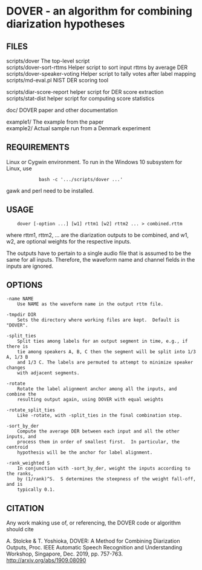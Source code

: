 
DOVER - an algorithm for combining diarization hypotheses
=========================================================

FILES
-----

scripts/dover                   The top-level script  
scripts/dover-sort-rttms        Helper script to sort input rttms by average DER  
scripts/dover-speaker-voting    Helper script to tally votes after label mapping  
scripts/md-eval.pl              NIST DER scoring tool  

scripts/diar-score-report       helper script for DER score extraction  
scripts/stat-dist               helper script for computing score statistics  

doc/                            DOVER paper and other documentation  

example1/                       The example from the paper  
example2/                       Actual sample run from a Denmark experiment  

REQUIREMENTS
------------

Linux or Cygwin environment.  To run in the Windows 10 subsystem for Linux, use

                bash -c '.../scripts/dover ...'

gawk and perl need to be installed.

USAGE
-----

        dover [-option ...] [w1] rttm1 [w2] rttm2 ... > combined.rttm

where rttm1, rttm2, ... are the diarization outputs to be combined,
and w1, w2, are optional weights for the respective inputs.

The outputs have to pertain to a single audio file that is assumed to be the same
for all inputs.  Therefore, the waveform name and channel fields in the inputs
are ignored.

OPTIONS
-------

    -name NAME
        Use NAME as the waveform name in the output rttm file.

    -tmpdir DIR
        Sets the directory where working files are kept.  Default is "DOVER".

    -split_ties
        Split ties among labels for an output segment in time, e.g., if there is
        tie among speakers A, B, C then the segment will be split into 1/3 A, 1/3 B
        and 1/3 C. The labels are permuted to attempt to minimize speaker changes
        with adjacent segments.

    -rotate
        Rotate the label alignment anchor among all the inputs, and combine the
        resulting output again, using DOVER with equal weights

    -rotate_split_ties
        Like -rotate, with -split_ties in the final combination step.

    -sort_by_der
        Compute the average DER between each input and all the other inputs, and
        process them in order of smallest first.  In particular, the centroid
        hypothesis will be the anchor for label alignment.

    -rank_weighted S
        In conjunction with -sort_by_der, weight the inputs according to the ranks,
        by (1/rank)^S.  S determines the steepness of the weight fall-off, and is
        typically 0.1.

CITATION
--------

Any work making use of, or referencing, the DOVER code or algorithm should cite

  A. Stolcke & T. Yoshioka, DOVER: A Method for Combining Diarization Outputs, 
  Proc. IEEE Automatic Speech Recognition and Understanding Workshop, Singapore, Dec. 2019,
  pp. 757-763. http://arxiv.org/abs/1909.08090
